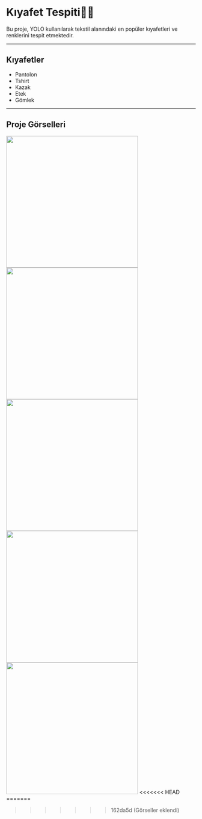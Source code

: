 # Kıyafet Tespiti👕👖

Bu proje, YOLO kullanılarak tekstil alanındaki en popüler kıyafetleri ve renklerini tespit etmektedir.

---

## Kıyafetler

- Pantolon
- Tshirt
- Kazak
- Etek
- Gömlek

---

## Proje Görselleri
<img src="etek.png" width=350 height=350>
<img src="gomlek.png" width=350 height=350>
<img src="kazak.png" width=350 height=350>
<img src="pantolon.png" width=350 height=350>
<img src="tshirt.png" width=350 height=350>
<<<<<<< HEAD
=======

>>>>>>> 162da5d (Görseller eklendi)

